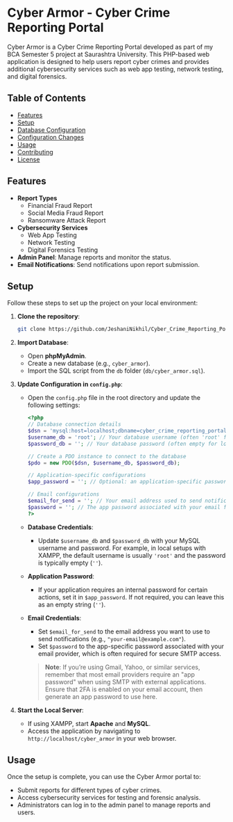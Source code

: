 # Cyber Armor - Cyber Crime Reporting Portal

Cyber Armor is a Cyber Crime Reporting Portal developed as part of my BCA Semester 5 project at Saurashtra University. This PHP-based web application is designed to help users report cyber crimes and provides additional cybersecurity services such as web app testing, network testing, and digital forensics.

## Table of Contents
- [Features](#features)
- [Setup](#setup)
- [Database Configuration](#database-configuration)
- [Configuration Changes](#configuration-changes)
- [Usage](#usage)
- [Contributing](#contributing)
- [License](#license)

## Features
- **Report Types**
  - Financial Fraud Report
  - Social Media Fraud Report
  - Ransomware Attack Report
- **Cybersecurity Services**
  - Web App Testing
  - Network Testing
  - Digital Forensics Testing
- **Admin Panel**: Manage reports and monitor the status.
- **Email Notifications**: Send notifications upon report submission.

## Setup

Follow these steps to set up the project on your local environment:

1. **Clone the repository**:
   ```bash
   git clone https://github.com/JeshaniNikhil/Cyber_Crime_Reporting_Portal_Project.git
   ```

2. **Import Database**:
   - Open **phpMyAdmin**.
   - Create a new database (e.g., `cyber_armor`).
   - Import the SQL script from the `db` folder (`db/cyber_armor.sql`).

3. **Update Configuration in `config.php`**:
   - Open the `config.php` file in the root directory and update the following settings:

     ```php
     <?php
     // Database connection details
     $dsn = 'mysql:host=localhost;dbname=cyber_crime_reporting_portal'; // The DSN for connecting to MySQL
     $username_db = 'root'; // Your database username (often 'root' for local setups)
     $password_db = ''; // Your database password (often empty for local setups)

     // Create a PDO instance to connect to the database
     $pdo = new PDO($dsn, $username_db, $password_db);

     // Application-specific configurations
     $app_password = ''; // Optional: an application-specific password if needed

     // Email configurations
     $email_for_send = ''; // Your email address used to send notifications (e.g., 'your-email@example.com')
     $password = ''; // The app password associated with your email for secure SMTP authentication
     ?>
     ```

   - **Database Credentials**:
     - Update `$username_db` and `$password_db` with your MySQL username and password. For example, in local setups with XAMPP, the default username is usually `'root'` and the password is typically empty (`''`).

   - **Application Password**:
     - If your application requires an internal password for certain actions, set it in `$app_password`. If not required, you can leave this as an empty string (`''`).

   - **Email Credentials**:
     - Set `$email_for_send` to the email address you want to use to send notifications (e.g., `"your-email@example.com"`).
     - Set `$password` to the app-specific password associated with your email provider, which is often required for secure SMTP access.

     > **Note**: If you’re using Gmail, Yahoo, or similar services, remember that most email providers require an "app password" when using SMTP with external applications. Ensure that 2FA is enabled on your email account, then generate an app password to use here.

4. **Start the Local Server**:
   - If using XAMPP, start **Apache** and **MySQL**.
   - Access the application by navigating to `http://localhost/cyber_armor` in your web browser.

## Usage
Once the setup is complete, you can use the Cyber Armor portal to:
- Submit reports for different types of cyber crimes.
- Access cybersecurity services for testing and forensic analysis.
- Administrators can log in to the admin panel to manage reports and users.
